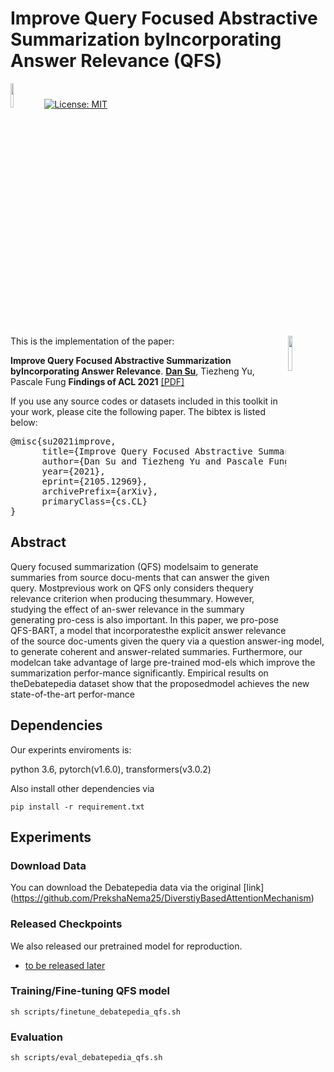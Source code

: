 # Improve Query Focused Abstractive Summarization byIncorporating Answer Relevance (QFS)
<img src="plot/pytorch-logo-dark.png" width="10%"> [![License: MIT](https://img.shields.io/badge/License-MIT-yellow.svg)](https://opensource.org/licenses/MIT) 

<img align="right" src="plot/HKUST.jpg" width="12%">

This is the implementation of the paper:

**Improve Query Focused Abstractive Summarization byIncorporating Answer Relevance**. **[Dan Su](https://github.com/Iamfinethanksu)**, Tiezheng Yu, Pascale Fung **Findings of ACL 2021** [[PDF]](https://www.aclweb.org/anthology/2020.findings-emnlp.416.pdf)

If you use any source codes or datasets included in this toolkit in your work, please cite the following paper. The bibtex is listed below:
<pre>
@misc{su2021improve,
      title={Improve Query Focused Abstractive Summarization by Incorporating Answer Relevance}, 
      author={Dan Su and Tiezheng Yu and Pascale Fung},
      year={2021},
      eprint={2105.12969},
      archivePrefix={arXiv},
      primaryClass={cs.CL}
}
</pre>

## Abstract

Query  focused  summarization  (QFS)  modelsaim to generate summaries from source docu-ments that can answer the given query.  Mostprevious  work  on  QFS  only  considers  thequery relevance criterion when producing thesummary.  However, studying the effect of an-swer relevance in the summary generating pro-cess is also important.  In this paper, we pro-pose  QFS-BART,  a  model  that  incorporatesthe explicit answer relevance of the source doc-uments given the query via a question answer-ing  model,  to  generate  coherent  and  answer-related  summaries.   Furthermore,  our  modelcan  take  advantage  of  large  pre-trained  mod-els  which  improve  the  summarization  perfor-mance significantly.  Empirical results on theDebatepedia  dataset  show  that  the  proposedmodel achieves the new state-of-the-art perfor-mance


## Dependencies
Our experints enviroments is:

python 3.6, pytorch(v1.6.0), transformers(v3.0.2)

Also install other dependencies via

```
pip install -r requirement.txt
```

## Experiments

### Download Data
You can download the Debatepedia data via the original [link] (https://github.com/PrekshaNema25/DiverstiyBasedAttentionMechanism)

### Released Checkpoints

We also released our pretrained model for reproduction.
* [to be released later](https://drive.google.com/drive/folders/1hwjKhrMaiiCQhsAUl0X__ZjLZCCKGTIJ?usp=sharing)

### Training/Fine-tuning QFS model

```
sh scripts/finetune_debatepedia_qfs.sh
```

### Evaluation

```
sh scripts/eval_debatepedia_qfs.sh
```


